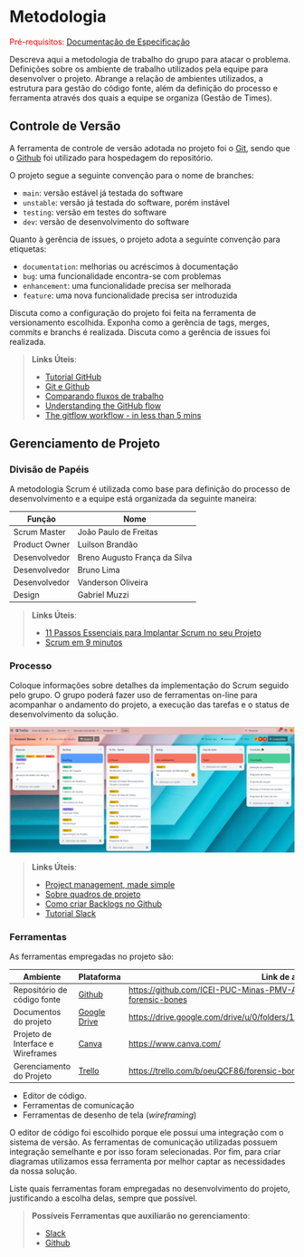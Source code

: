 
# Metodologia

<span style="color:red">Pré-requisitos: <a href="2-Especificação do Projeto.md"> Documentação de Especificação</a></span>

Descreva aqui a metodologia de trabalho do grupo para atacar o problema. Definições sobre os ambiente de trabalho utilizados pela  equipe para desenvolver o projeto. Abrange a relação de ambientes utilizados, a estrutura para gestão do código fonte, além da definição do processo e ferramenta através dos quais a equipe se organiza (Gestão de Times).

## Controle de Versão

A ferramenta de controle de versão adotada no projeto foi o
[Git](https://git-scm.com/), sendo que o [Github](https://github.com)
foi utilizado para hospedagem do repositório.

O projeto segue a seguinte convenção para o nome de branches:

- `main`: versão estável já testada do software
- `unstable`: versão já testada do software, porém instável
- `testing`: versão em testes do software
- `dev`: versão de desenvolvimento do software

Quanto à gerência de issues, o projeto adota a seguinte convenção para
etiquetas:

- `documentation`: melhorias ou acréscimos à documentação
- `bug`: uma funcionalidade encontra-se com problemas
- `enhancement`: uma funcionalidade precisa ser melhorada
- `feature`: uma nova funcionalidade precisa ser introduzida

Discuta como a configuração do projeto foi feita na ferramenta de versionamento escolhida. Exponha como a gerência de tags, merges, commits e branchs é realizada. Discuta como a gerência de issues foi realizada.

> **Links Úteis**:
> - [Tutorial GitHub](https://guides.github.com/activities/hello-world/)
> - [Git e Github](https://www.youtube.com/playlist?list=PLHz_AreHm4dm7ZULPAmadvNhH6vk9oNZA)
>  - [Comparando fluxos de trabalho](https://www.atlassian.com/br/git/tutorials/comparing-workflows)
> - [Understanding the GitHub flow](https://guides.github.com/introduction/flow/)
> - [The gitflow workflow - in less than 5 mins](https://www.youtube.com/watch?v=1SXpE08hvGs)

## Gerenciamento de Projeto

### Divisão de Papéis

A metodologia Scrum é utilizada como base para definição do processo de desenvolvimento e a equipe está organizada da seguinte maneira:

| Função  | Nome |
| ------------- | ------------- |
| Scrum Master  | João Paulo de Freitas  |
| Product Owner  | Luilson Brandão  |
| Desenvolvedor  | Breno Augusto França da Silva   |
| Desenvolvedor  | Bruno Lima |
| Desenvolvedor  | Vanderson Oliveira  |
| Design | Gabriel Muzzi  |

> **Links Úteis**:
> - [11 Passos Essenciais para Implantar Scrum no seu 
> Projeto](https://mindmaster.com.br/scrum-11-passos/)
> - [Scrum em 9 minutos](https://www.youtube.com/watch?v=XfvQWnRgxG0)

### Processo

Coloque  informações sobre detalhes da implementação do Scrum seguido pelo grupo. O grupo poderá fazer uso de ferramentas on-line para acompanhar o andamento do projeto, a execução das tarefas e o status de desenvolvimento da solução.

<img src="https://github.com/ICEI-PUC-Minas-PMV-ADS/pmv-ads-2023-2-e2-proj-int-t6-forensic-bones/blob/main/docs/img/Trello.PNG">
 
> **Links Úteis**:
> - [Project management, made simple](https://github.com/features/project-management/)
> - [Sobre quadros de projeto](https://docs.github.com/pt/github/managing-your-work-on-github/about-project-boards)
> - [Como criar Backlogs no Github](https://www.youtube.com/watch?v=RXEy6CFu9Hk)
> - [Tutorial Slack](https://slack.com/intl/en-br/)

### Ferramentas

As ferramentas empregadas no projeto são:

| Ambiente  | Plataforma | Link de acesso |
| ------------- | ------------- | ------------- |
| Repositório de código fonte  | [Github](https://github.com/ICEI-PUC-Minas-PMV-ADS/pmv-ads-2023-2-e2-proj-int-t6-forensic-bones)  | https://github.com/ICEI-PUC-Minas-PMV-ADS/pmv-ads-2023-2-e2-proj-int-t6-forensic-bones |
| Documentos do projeto  | [Google Drive](https://drive.google.com/drive/u/0/folders/1Ab6gxBs05j2wJEWW6AgGGS31yRg9j0iE)  | https://drive.google.com/drive/u/0/folders/1Ab6gxBs05j2wJEWW6AgGGS31yRg9j0iE |
| Projeto de Interface e  Wireframes  | [Canva](https://www.canva.com/design/DAFgw82zoyo/qi909z2SA_Him5aF0CR0NQ/view?utm_content=DAFgw82zoyo&utm_campaign=designshare&utm_medium=link&utm_source=publishsharelink)  | https://www.canva.com/ |
| Gerenciamento do Projeto  | [Trello](https://trello.com/b/qvbZNCOx/forensic-bones1)  | https://trello.com/b/oeuQCF86/forensic-bones |

- Editor de código.
- Ferramentas de comunicação
- Ferramentas de desenho de tela (_wireframing_)

O editor de código foi escolhido porque ele possui uma integração com o
sistema de versão. As ferramentas de comunicação utilizadas possuem
integração semelhante e por isso foram selecionadas. Por fim, para criar
diagramas utilizamos essa ferramenta por melhor captar as
necessidades da nossa solução.

Liste quais ferramentas foram empregadas no desenvolvimento do projeto, justificando a escolha delas, sempre que possível.
 
> **Possíveis Ferramentas que auxiliarão no gerenciamento**: 
> - [Slack](https://slack.com/)
> - [Github](https://github.com/)
